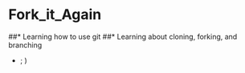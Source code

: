 # Fork_it_Again
##* Learning how to use git
##* Learning about cloning, forking, and branching
* ; )